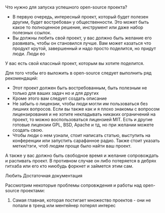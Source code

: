 Что нужно для запуска успешного open-source проекта?
* В первую очередь, интересный проект, который будет полезен другим, будет востребован у общественности. Это может быть какое то полноценное решение, инструмент или даже набор полезных ссылок.
* Вы должны любить свой проект, у вас должно быть желание его развивать, чтобы он становился лучше. Вам может казаться что продукт крутой, завершенный и надо просто поделится, но придут люди. Люди ео


У вас есть свой классный проект, которым вы хотите поделится.

Для того чтобы его выложить в open-source следует выполнить ряд рекомендаций:
* Этот проект должен быть востребованным, быть полезным не только для ваших задач но и для других
* Кроме этого вам следует создать описание
* Не забыть о лицензии, чтобы люди могли им пользоваться без лишних вопросов. Если вы также как и я плохо знакомы с вопросом лицензирования и не хотите некладывать никаких ограничений на проект, то можно воспользоваться лицензией MIT. Есть и другие готовые лицензии GPL, BSD, Apache и тд, но при желании можете создать свою.
* Чтобы люди о нем узнали, стоит написать статью, выступить на конференции или запустить сарафанное радио. Также стоит указать метки/тэги, чтоб людям проще было найти ваш проект.


А также у вас должно быть свободное время и желание сопровождать и распивать проект. В противном случае он либо потеряется в дебрях гитхаба или его кто ниюбудь форкнет и займется этим сам.

Любить
Достаточная документация



Рассмотрим некоторые проблемы сопровждения и работы над open-source проектами:

1. Самая главная, которая постигает множество проектов - они не попали в тренд или ментейнер потерял интерес



